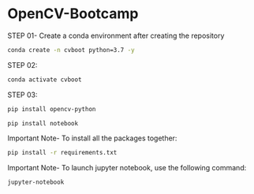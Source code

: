 # OpenCV-Bootcamp

STEP 01- Create a conda environment after creating the repository

```bash
conda create -n cvboot python=3.7 -y
```

STEP 02:

```bash
conda activate cvboot
```

STEP 03:

```bash
pip install opencv-python
```

```bash
pip install notebook
```

Important Note- To install all the packages together:
```bash
pip install -r requirements.txt
```

Important Note- To launch jupyter notebook, use the following command:
```bash
jupyter-notebook
```